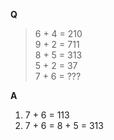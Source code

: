 __Q__

> 6 + 4 = 210  
> 9 + 2 = 711  
> 8 + 5 = 313  
> 5 + 2 = 37  
> 7 + 6 = ???  

__A__

1. 7 + 6 = 113
2. 7 + 6 = 8 + 5 = 313
